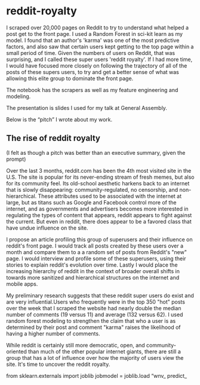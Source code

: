 # reddit-royalty

I scraped over 20,000 pages on Reddit to try to understand what helped a post get to the front page. I used a Random Forest in sci-kit learn as my model. I found that an author's 'karma' was one of the most predictive factors, and also saw that certain users kept getting to the top page within a small period of time. Given the numbers of users on Reddit, that was surprising, and I called these super users 'reddit royalty'. If I had more time, I would have focused more closely on following the trajectory of all of the posts of these supers users, to try and get a better sense of what was allowing this elite group to dominate the front page.

The notebook has the scrapers as well as my feature engineering and modeling.

The presentation is slides I used for my talk at General Assembly.

Below is the “pitch” I wrote about my work. 

## The rise of reddit royalty
(I felt as though a pitch was better than an executive summary, given the prompt)

Over the last 3 months, reddit.com has been the 4th most visited site in the U.S. The site is popular for its never-ending stream of fresh memes, but also for its community feel. Its old-school aesthetic harkens back to an internet that is slowly disappearing: community-regulated, no censorship, and non-hierarchical. These attributes used to be associated with the internet at large, but as titans such as Google and Facebook control more of the internet, and as governments and advertisers becomes more interested in regulating the types of content that appears, reddit appears to fight against the current. But even in reddit, there does appear to be a favored class that have undue influence on the site. 

I propose an article profiling this group of superusers and their influence on reddit's front page. I would track all posts created by these users over a month and compare them to a a random set of posts from Reddit's "new" page. I would interview and profile some of these superusers, using their stories to explain reddit's evolution over time. Lastly I would place the increasing hierarchy of reddit in the context of broader overall shifts in towards more sanitized and hierarchical structures on the internet and mobile apps.

My preliminary research suggests that these reddit super users do exist and are very influential.Users who frequently were in the top 350 "hot" posts over the week that I scraped the website had nearly double the median number of comments (19 versus 11) and average (132 versus 62). I used random forest modeling to strengthen the claim that who a user is as determined by their post and comment "karma" raises the likelihood of having a higher number of comments. 

While reddit is certainly still more democratic, open, and community-oriented than much of the other popular internet giants, there are still a group that has a lot of influence over how the majority of users view the site. It's time to uncover the reddit royalty. 


from sklearn.externals import joblib
jobmodel = joblib.load
“wnv_ predict_